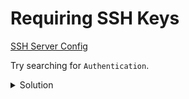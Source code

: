 # Requiring SSH Keys

[SSH Server Config](sshd-config.md)

Try searching for `Authentication`.

<details>

<summary>Solution</summary>


```sh
nano /etc/ssh/sshd_config
```

Ensure these lines exists:

```
PasswordAuthentication no
KbdInteractiveAuthentication no
```

</details>